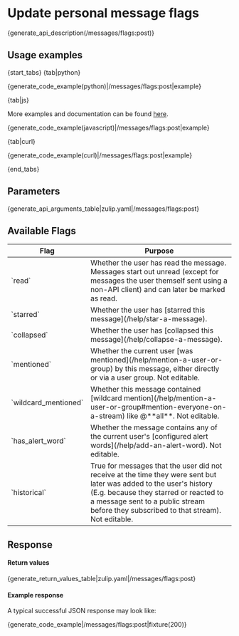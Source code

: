 # Update personal message flags

{generate_api_description(/messages/flags:post)}

## Usage examples

{start_tabs}
{tab|python}

{generate_code_example(python)|/messages/flags:post|example}

{tab|js}

More examples and documentation can be found [here](https://github.com/zulip/zulip-js).

{generate_code_example(javascript)|/messages/flags:post|example}

{tab|curl}

{generate_code_example(curl)|/messages/flags:post|example}

{end_tabs}

## Parameters

{generate_api_arguments_table|zulip.yaml|/messages/flags:post}

## Available Flags
<div>
    <table>
        <thead>
            <tr>
                <th style="width:30%">Flag</th>
                <th style="width:70%">Purpose</th>
            </tr>
        </thead>
        <tbody>
            <tr>
                <td>`read`</td>
                <td>
                    Whether the user has read the message.  Messages
                    start out unread (except for messages the user
                    themself sent using a non-API client) and can
                    later be marked as read.
                </td>
            </tr>
            <tr>
                <td>`starred`</td>
                <td>Whether the user has [starred this message](/help/star-a-message).</td>
            </tr>
            <tr>
                <td>`collapsed`</td>
                <td>Whether the user has [collapsed this message](/help/collapse-a-message).</td>
            </tr>
            <tr>
                <td>`mentioned`</td>
                <td>
                     Whether the current user [was
                     mentioned](/help/mention-a-user-or-group) by
                     this message, either directly or via a user
                     group.  Not editable.
                </td>
            </tr>
            <tr>
                <td>`wildcard_mentioned`</td>
                <td>
                     Whether this message contained [wildcard
                     mention](/help/mention-a-user-or-group#mention-everyone-on-a-stream)
                     like @**all**.  Not editable.
                </td>
            </tr>
            <tr>
                <td>`has_alert_word`</td>
                <td>
                     Whether the message contains any of the current
                     user's [configured alert
                     words](/help/add-an-alert-word).  Not editable.
                </td>
            </tr>
            <tr>
                <td>`historical`</td>
                <td>
                     True for messages that the user did not receive
                     at the time they were sent but later was added to
                     the user's history (E.g. because they starred or
                     reacted to a message sent to a public stream
                     before they subscribed to that stream).  Not
                     editable.
                </td>
            </tr>
        </tbody>
    </table>
</div>

## Response

#### Return values

{generate_return_values_table|zulip.yaml|/messages/flags:post}

#### Example response

A typical successful JSON response may look like:

{generate_code_example|/messages/flags:post|fixture(200)}
